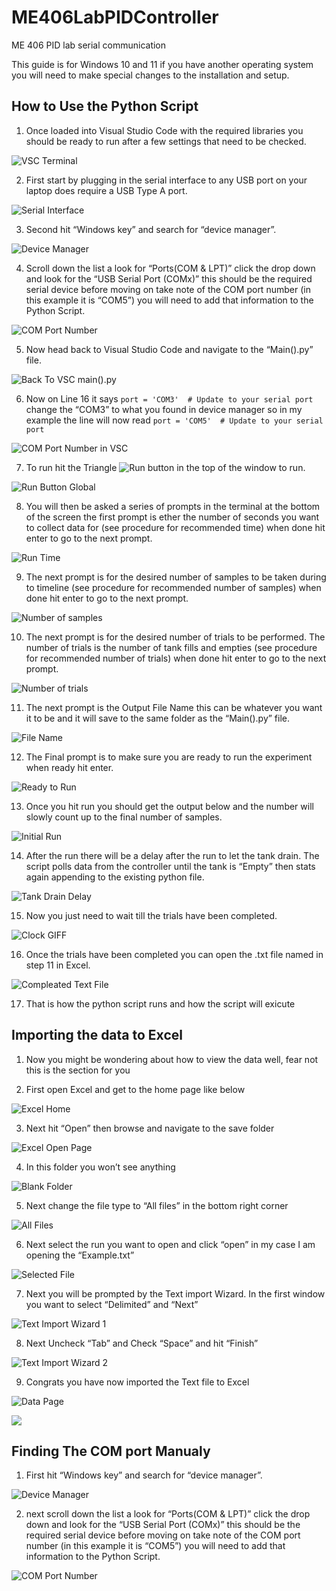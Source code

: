 # ME406LabPIDController
ME 406 PID lab serial communication

This guide is for Windows 10 and 11 if you have another operating system you will need to make special changes to the installation and setup.

## How to Use the Python Script

1.	Once loaded into Visual Studio Code with the required libraries you should be ready to run after a few settings that need to be checked.

![VSC Terminal](/Python%20PID%20Control%20Screenshots/FDFGH_18_VSC%20screen%20with%20terminal.png "VSC Terminal")

2.	First start by plugging in the serial interface to any USB port on your laptop does require a USB Type A port.

![Serial Interface](/Python%20PID%20Control%20Screenshots/HTUTPS_2_Serial%20Interface.png "Serial Interface")

3.	Second hit “Windows key” and search for “device manager”.

![Device Manager](/Python%20PID%20Control%20Screenshots/HTUTPS_3_Device%20maneger%20search.png "Device Manager")

4.	Scroll down the list a look for “Ports(COM & LPT)” click the drop down and look for the “USB Serial Port (COMx)” this should be the required serial device before moving on take note of the COM port number (in this example it is “COM5”) you will need to add that information to the Python Script.

![COM Port Number](/Python%20PID%20Control%20Screenshots/HTUTPS_4_Device%20manager%20look%20for%20the%20COMport%20number.png "COM Port Number")

5.	Now head back to Visual Studio Code and navigate to the “Main().py” file.

![Back To VSC main().py](/Python%20PID%20Control%20Screenshots/HTUTPS_5_Heading%20Back%20to%20VSC.png "Back To VSC main().py")

6.	Now on Line 16 it says `port = 'COM3'  # Update to your serial port` change the “COM3” to what you found in device manager so in my example the line will now read `port = 'COM5'  # Update to your serial port`

![COM Port Number in VSC](/Python%20PID%20Control%20Screenshots/HTUTPS_6_Updating%20the%20COM%20number%20in%20VSC.png "COM Port Number in VSC")

7.	To run hit the Triangle  ![Run button](/Python%20PID%20Control%20Screenshots/SUVS_10_run%20button.png "Run Button")   in the top of the window to run. 

![Run Button Global](/Python%20PID%20Control%20Screenshots/HTUTPS_7_Run%20Button%20location%20in%20VSC.png "Run Button Global")

8.	You will then be asked a series of prompts in the terminal at the bottom of the screen the first prompt is ether the number of seconds you want to collect data for (see procedure for recommended time) when done hit enter to go to the next prompt.

![Run Time](/Python%20PID%20Control%20Screenshots/HTUTPS_8_VSC%20Terminal%20during%20run%20time.png "Run Time")

9.	The next prompt is for the desired number of samples to be taken during to timeline (see procedure for recommended number of samples) when done hit enter to go to the next prompt.

![Number of samples](/Python%20PID%20Control%20Screenshots/HTUTPS_9_VSC%20Terminal%20during%20run%20time%20number%20of%20samples.png "Number of samples")

10.	The next prompt is for the desired number of trials to be performed. The number of trials is the number of tank fills and empties (see procedure for recommended number of trials) when done hit enter to go to the next prompt.

![Number of trials](/Python%20PID%20Control%20Screenshots/HTUTPS_10_VSC%20Terminal%20during%20run%20time%20number%20of%20trials.png "Number of trials")

11.	The next prompt is the Output File Name this can be whatever you want it to be and it will save to the same folder as the “Main().py” file.

![File Name](/Python%20PID%20Control%20Screenshots/HTUTPS_11_VSC%20Terminal%20during%20run%20time%20output%20file%20name.png "File Name")

12.	The Final prompt is to make sure you are ready to run the experiment when ready hit enter.

![Ready to Run](/Python%20PID%20Control%20Screenshots/HTUTPS_12_VSC%20Terminal%20during%20run%20time%20enter%20to%20start%20sampiling.png "Ready to Run")

13.	Once you hit run you should get the output below and the number will slowly count up to the final number of samples.

![Initial Run](/Python%20PID%20Control%20Screenshots/HTUTPS_13_VSC%20Terminal%20during%20run%20time%20initial%20output.png "Initial Run")

14.	After the run there will be a delay after the run to let the tank drain. The script polls data from the controller until the tank is “Empty” then stats again appending to the existing python file.

![Tank Drain Delay](/Python%20PID%20Control%20Screenshots/HTUTPS_14_VSC%20Terminal%20during%20first%20delay.png "Tank Drain Delay")

15.	Now you just need to wait till the trials have been completed.

![Clock GIFF](https://media.giphy.com/media/v1.Y2lkPTc5MGI3NjExNmUzcGpvazBidmg5bDYwZW92c3B2MWhldW94aGxzZWttbnlqaTJ6cCZlcD12MV9naWZzX3NlYXJjaCZjdD1n/3oz8xKaR836UJOYeOc/giphy.gif "Clock GIFF")

16.	Once the trials have been completed you can open the .txt file named in step 11 in Excel.

![Compleated Text File](/Python%20PID%20Control%20Screenshots/HTUTPS_16_VSC%20Terminal%20after%20completion.png "Compleated Text File")

17.	That is how the python script runs and how the script will exicute


## Importing the data to Excel

1.	Now you might be wondering about how to view the data well, fear not this is the section for you


2.	First open Excel and get to the home page like below

![Excel Home](/Python%20PID%20Control%20Screenshots/EFC_2_Excel%20Home%20page.png "Excel Home")

3.	Next hit “Open” then browse and navigate to the save folder

![Excel Open Page](/Python%20PID%20Control%20Screenshots/EFC_3_Excel%20open%20page.png "Excel Open Page")

4.	In this folder you won’t see anything

![Blank Folder](/Python%20PID%20Control%20Screenshots/EFC_4_Blank%20File%20explorer.png "Blank Folder")

5.	Next change the file type to “All files” in the bottom right corner

![All Files](/Python%20PID%20Control%20Screenshots/EFC_5_filled%20File%20explorer.png "All Files")

6.	Next select the run you want to open and click “open” in my case I am opening the “Example.txt”

![Selected File](/Python%20PID%20Control%20Screenshots/EFC_6_selected%20File%20explorer.png "Selected File")

7.	Next you will be prompted by the Text import Wizard. In the first window you want to select “Delimited” and “Next”

![Text Import Wizard 1](/Python%20PID%20Control%20Screenshots/EFC_7_Text%20import%20window.png "Text Import Wizard 1")

8.	Next Uncheck “Tab” and Check “Space” and hit “Finish”

![Text Import Wizard 2](/Python%20PID%20Control%20Screenshots/EFC_8_Text%20import%20finish%20window.png "Text Import Wizard 2")

9.	Congrats you have now imported the Text file to Excel

![Data Page](/Python%20PID%20Control%20Screenshots/EFC_9_imported%20data.png "Data Page")


![](/Python%20PID%20Control%20Screenshots "")


## Finding The COM port Manualy

1.	First hit “Windows key” and search for “device manager”.

![Device Manager](/Python%20PID%20Control%20Screenshots/HTUTPS_3_Device%20maneger%20search.png "Device Manager")

2.	next scroll down the list a look for “Ports(COM & LPT)” click the drop down and look for the “USB Serial Port (COMx)” this should be the required serial device before moving on take note of the COM port number (in this example it is “COM5”) you will need to add that information to the Python Script.

![COM Port Number](/Python%20PID%20Control%20Screenshots/HTUTPS_4_Device%20manager%20look%20for%20the%20COMport%20number.png "COM Port Number")